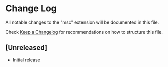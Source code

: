 # Change Log

All notable changes to the "msc" extension will be documented in this file.

Check [Keep a Changelog](http://keepachangelog.com/) for recommendations on how to structure this file.

## [Unreleased]

- Initial release